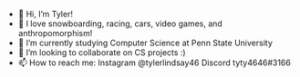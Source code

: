 - 👋 Hi, I’m Tyler!
- 👀 I love snowboarding, racing, cars, video games, and anthropomorphism!
- 🌱 I’m currently studying Computer Science at Penn State University
- 💞️ I’m looking to collaborate on CS projects :)
- 📫 How to reach me: 
Instagram @tylerlindsay46
Discord tyty4646#3166

<!---
tyty4646/tyty4646 is a ✨ special ✨ repository because its `README.md` (this file) appears on your GitHub profile.
You can click the Preview link to take a look at your changes.
--->
